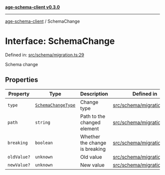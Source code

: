 [**age-schema-client v0.3.0**](../index.md)

***

[age-schema-client](../index.md) / SchemaChange

# Interface: SchemaChange

Defined in: [src/schema/migration.ts:29](https://github.com/standardbeagle/ageSchemaClient/blob/main/src/schema/migration.ts#L29)

Schema change

## Properties

| Property | Type | Description | Defined in |
| ------ | ------ | ------ | ------ |
| <a id="type"></a> `type` | [`SchemaChangeType`](../enumerations/SchemaChangeType.md) | Change type | [src/schema/migration.ts:33](https://github.com/standardbeagle/ageSchemaClient/blob/main/src/schema/migration.ts#L33) |
| <a id="path"></a> `path` | `string` | Path to the changed element | [src/schema/migration.ts:38](https://github.com/standardbeagle/ageSchemaClient/blob/main/src/schema/migration.ts#L38) |
| <a id="breaking"></a> `breaking` | `boolean` | Whether the change is breaking | [src/schema/migration.ts:43](https://github.com/standardbeagle/ageSchemaClient/blob/main/src/schema/migration.ts#L43) |
| <a id="oldvalue"></a> `oldValue?` | `unknown` | Old value | [src/schema/migration.ts:48](https://github.com/standardbeagle/ageSchemaClient/blob/main/src/schema/migration.ts#L48) |
| <a id="newvalue"></a> `newValue?` | `unknown` | New value | [src/schema/migration.ts:53](https://github.com/standardbeagle/ageSchemaClient/blob/main/src/schema/migration.ts#L53) |
